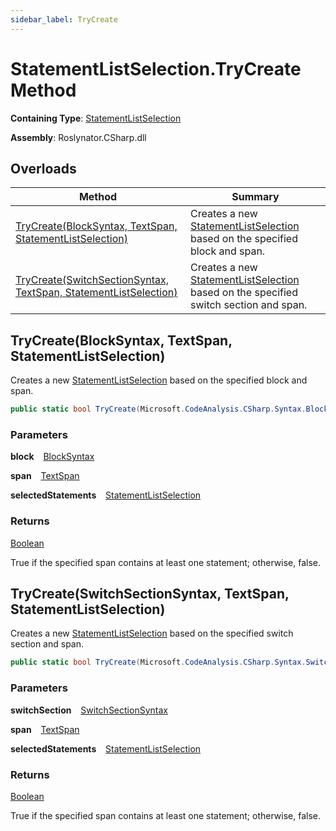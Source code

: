 ```yaml
---
sidebar_label: TryCreate
---
```


# StatementListSelection\.TryCreate Method

**Containing Type**: [StatementListSelection](../index.md)

**Assembly**: Roslynator\.CSharp\.dll

## Overloads

| Method | Summary |
| ------ | ------- |
| [TryCreate(BlockSyntax, TextSpan, StatementListSelection)](#736714011) | Creates a new [StatementListSelection](../index.md) based on the specified block and span\. |
| [TryCreate(SwitchSectionSyntax, TextSpan, StatementListSelection)](#1958870021) | Creates a new [StatementListSelection](../index.md) based on the specified switch section and span\. |

<a id="736714011"></a>

## TryCreate\(BlockSyntax, TextSpan, StatementListSelection\) 

  
Creates a new [StatementListSelection](../index.md) based on the specified block and span\.

```csharp
public static bool TryCreate(Microsoft.CodeAnalysis.CSharp.Syntax.BlockSyntax block, Microsoft.CodeAnalysis.Text.TextSpan span, out Roslynator.CSharp.StatementListSelection selectedStatements)
```

### Parameters

**block** &ensp; [BlockSyntax](https://docs.microsoft.com/en-us/dotnet/api/microsoft.codeanalysis.csharp.syntax.blocksyntax)

**span** &ensp; [TextSpan](https://docs.microsoft.com/en-us/dotnet/api/microsoft.codeanalysis.text.textspan)

**selectedStatements** &ensp; [StatementListSelection](../index.md)

### Returns

[Boolean](https://docs.microsoft.com/en-us/dotnet/api/system.boolean)

True if the specified span contains at least one statement; otherwise, false\.<a id="1958870021"></a>

## TryCreate\(SwitchSectionSyntax, TextSpan, StatementListSelection\) 

  
Creates a new [StatementListSelection](../index.md) based on the specified switch section and span\.

```csharp
public static bool TryCreate(Microsoft.CodeAnalysis.CSharp.Syntax.SwitchSectionSyntax switchSection, Microsoft.CodeAnalysis.Text.TextSpan span, out Roslynator.CSharp.StatementListSelection selectedStatements)
```

### Parameters

**switchSection** &ensp; [SwitchSectionSyntax](https://docs.microsoft.com/en-us/dotnet/api/microsoft.codeanalysis.csharp.syntax.switchsectionsyntax)

**span** &ensp; [TextSpan](https://docs.microsoft.com/en-us/dotnet/api/microsoft.codeanalysis.text.textspan)

**selectedStatements** &ensp; [StatementListSelection](../index.md)

### Returns

[Boolean](https://docs.microsoft.com/en-us/dotnet/api/system.boolean)

True if the specified span contains at least one statement; otherwise, false\.
